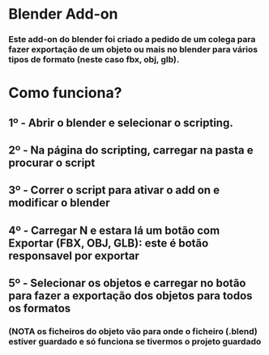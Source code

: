 # Blender Add-on

### Este add-on do blender foi criado a pedido de um colega para fazer exportação de um objeto ou mais no blender para vários tipos de formato (neste caso fbx, obj, glb).


# Como funciona?
## 1º - Abrir o blender e selecionar o scripting.
## 2º - Na página do scripting, carregar na pasta e procurar o script
## 3º - Correr o script para ativar o add on e modificar o blender
## 4º - Carregar N e estara lá um botão com Exportar (FBX, OBJ, GLB): este é botão responsavel por exportar
## 5º - Selecionar os objetos e carregar no botão para fazer a exportação dos objetos para todos os formatos
### (NOTA os ficheiros do objeto vão para onde o ficheiro (.blend) estiver guardado e só funciona se tivermos o projeto guardado
